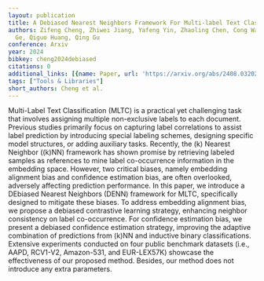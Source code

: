 ```yaml
---
layout: publication
title: A Debiased Nearest Neighbors Framework For Multi-label Text Classification
authors: Zifeng Cheng, Zhiwei Jiang, Yafeng Yin, Zhaoling Chen, Cong Wang, Shiping
  Ge, Qiguo Huang, Qing Gu
conference: Arxiv
year: 2024
bibkey: cheng2024debiased
citations: 0
additional_links: [{name: Paper, url: 'https://arxiv.org/abs/2408.03202'}]
tags: ["Tools & Libraries"]
short_authors: Cheng et al.
---
```

Multi-Label Text Classification (MLTC) is a practical yet challenging task
that involves assigning multiple non-exclusive labels to each document.
Previous studies primarily focus on capturing label correlations to assist
label prediction by introducing special labeling schemes, designing specific
model structures, or adding auxiliary tasks. Recently, the \(k\) Nearest Neighbor
(\(k\)NN) framework has shown promise by retrieving labeled samples as references
to mine label co-occurrence information in the embedding space. However, two
critical biases, namely embedding alignment bias and confidence estimation
bias, are often overlooked, adversely affecting prediction performance. In this
paper, we introduce a DEbiased Nearest Neighbors (DENN) framework for MLTC,
specifically designed to mitigate these biases. To address embedding alignment
bias, we propose a debiased contrastive learning strategy, enhancing neighbor
consistency on label co-occurrence. For confidence estimation bias, we present
a debiased confidence estimation strategy, improving the adaptive combination
of predictions from \(k\)NN and inductive binary classifications. Extensive
experiments conducted on four public benchmark datasets (i.e., AAPD, RCV1-V2,
Amazon-531, and EUR-LEX57K) showcase the effectiveness of our proposed method.
Besides, our method does not introduce any extra parameters.